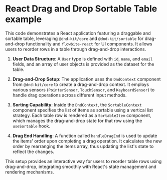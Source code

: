 # React Drag and Drop Sortable Table example

This code demonstrates a React application featuring a draggable and sortable table, leveraging `@dnd-kit/core` and `@dnd-kit/sortable` for drag-and-drop functionality and `flowbite-react` for UI components. It allows users to reorder rows in a table through drag-and-drop interactions.

1. **User Data Structure**: A `User` type is defined with `id`, `name`, and `email` fields, and an array of user objects is provided as the dataset for the table.

2. **Drag-and-Drop Setup**: The application uses the `DndContext` component from `@dnd-kit/core` to create a drag-and-drop context. It employs various sensors (`PointerSensor`, `TouchSensor`, and `KeyboardSensor`) to handle drag operations across different input methods.

3. **Sorting Capability**: Inside the `DndContext`, the `SortableContext` component specifies the list of items as sortable using a vertical list strategy. Each table row is rendered as a `SortableItem` component, which manages the drag-and-drop state for that row using the `useSortable` hook.

4. **Drag End Handling**: A function called `handleDragEnd` is used to update the items' order upon completing a drag operation. It calculates the new order by rearranging the items array, thus updating the list's state to reflect the changes.

This setup provides an interactive way for users to reorder table rows using drag-and-drop, integrating smoothly with React's state management and rendering mechanisms.